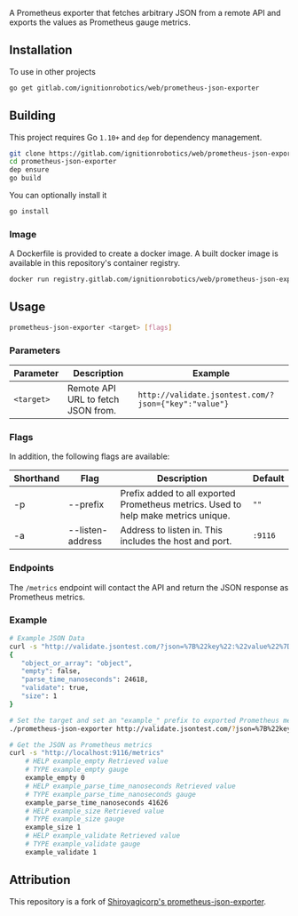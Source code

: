 A Prometheus exporter that fetches arbitrary JSON from a remote API and exports the values as Prometheus gauge metrics.

## Installation

To use in other projects

```bash
go get gitlab.com/ignitionrobotics/web/prometheus-json-exporter
```

## Building

This project requires Go `1.10+` and `dep` for dependency management.

```bash
git clone https://gitlab.com/ignitionrobotics/web/prometheus-json-exporter
cd prometheus-json-exporter
dep ensure
go build
```

You can optionally install it

```bash
go install
```

### Image

A Dockerfile is provided to create a docker image. A built docker image is available in this repository's container
registry.

```bash
docker run registry.gitlab.com/ignitionrobotics/web/prometheus-json-exporter <target> [flags]
```

## Usage

```bash
prometheus-json-exporter <target> [flags]
```

### Parameters

| Parameter | Description | Example |
| --- | --- | --- | 
| `<target>` | Remote API URL to fetch JSON from. | `http://validate.jsontest.com/?json={"key":"value"}` |

### Flags

In addition, the following flags are available:

| Shorthand | Flag | Description | Default |
| --- | --- | --- | --- |
| -p | --prefix | Prefix added to all exported Prometheus metrics. Used to help make metrics unique. | `""` |
| -a | --listen-address | Address to listen in. This includes the host and port. | `:9116` |

### Endpoints

The `/metrics` endpoint will contact the API and return the JSON response as Prometheus metrics.

### Example

```bash
# Example JSON Data
curl -s "http://validate.jsontest.com/?json=%7B%22key%22:%22value%22%7D"
{
   "object_or_array": "object",
   "empty": false,
   "parse_time_nanoseconds": 24618,
   "validate": true,
   "size": 1
}

# Set the target and set an "example_" prefix to exported Prometheus metrics.
./prometheus-json-exporter http://validate.jsontest.com/?json=%7B%22key%22:%22value%22%7D --prefix example_

# Get the JSON as Prometheus metrics
curl -s "http://localhost:9116/metrics"
    # HELP example_empty Retrieved value
    # TYPE example_empty gauge
    example_empty 0
    # HELP example_parse_time_nanoseconds Retrieved value
    # TYPE example_parse_time_nanoseconds gauge
    example_parse_time_nanoseconds 41626
    # HELP example_size Retrieved value
    # TYPE example_size gauge
    example_size 1
    # HELP example_validate Retrieved value
    # TYPE example_validate gauge
    example_validate 1
```

## Attribution

This repository is a fork of 
[Shiroyagicorp's prometheus-json-exporter](https://github.com/shiroyagicorp/prometheus-json-exporter).

